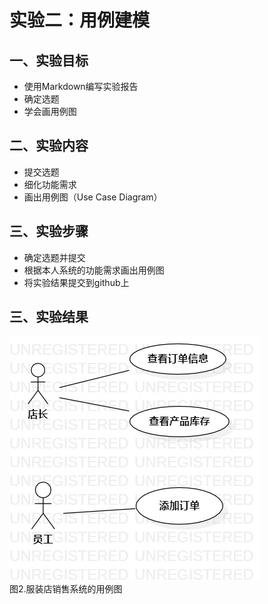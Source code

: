 # 实验二：用例建模

## 一、实验目标
- 使用Markdown编写实验报告
- 确定选题
- 学会画用例图

## 二、实验内容
- 提交选题
- 细化功能需求
- 画出用例图（Use Case Diagram）

## 三、实验步骤
- 确定选题并提交
- 根据本人系统的功能需求画出用例图
- 将实验结果提交到github上

## 三、实验结果

![用例图](./Lab2_UseCaseDiagram.jpg)  
图2.服装店销售系统的用例图
